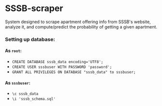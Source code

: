 # SSSB-scraper
System designed to scrape apartment offering info from SSSB's website, analyze it, and compute/predict the probability of getting a given apartment. 

### Setting up database:
#### As `root`:
- `CREATE DATABASE sssb_data encoding='UTF8';`
- `CREATE USER sssbuser WITH PASSWORD 'password';`
- `GRANT ALL PRIVILEGES ON DATABASE "sssb_data" to sssbuser;`

#### As `sssbuser`:
- `\c sssb_data`
- `\i 'sssb_schema.sql'`
